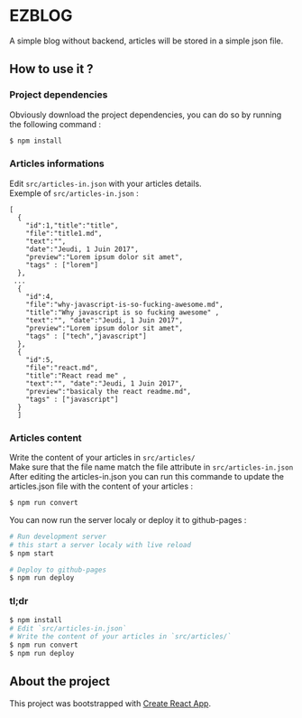 # EZBLOG
A simple blog without backend, articles will be stored in a simple json file.

## How to use it ?
### Project dependencies
Obviously download the project dependencies, you can do so by running the following command :
```bash
$ npm install
```
### Articles informations
Edit `src/articles-in.json` with your articles details.  
Exemple of `src/articles-in.json` : 
```
[
  {
    "id":1,"title":"title",
    "file":"title1.md",
    "text":"",
    "date":"Jeudi, 1 Juin 2017",
    "preview":"Lorem ipsum dolor sit amet",
    "tags" : ["lorem"]
  },
 ...
  {
    "id":4,
    "file":"why-javascript-is-so-fucking-awesome.md",
    "title":"Why javascript is so fucking awesome" ,
    "text":"", "date":"Jeudi, 1 Juin 2017",
    "preview":"Lorem ipsum dolor sit amet",
    "tags" : ["tech","javascript"]
  },
  {
    "id":5,
    "file":"react.md",
    "title":"React read me" ,
    "text":"", "date":"Jeudi, 1 Juin 2017",
    "preview":"basicaly the react readme.md",
    "tags" : ["javascript"]
  }
  ]
```
### Articles content
Write the content of your articles in `src/articles/`  
Make sure that the file name match the file attribute in `src/articles-in.json`  
After editing the articles-in.json you can run this commande to update the articles.json file with the content of your articles :
```bash
$ npm run convert
```

You can now run the server localy or deploy it to github-pages : 
```bash
# Run development server
# this start a server localy with live reload
$ npm start

# Deploy to github-pages
$ npm run deploy
```
### tl;dr
```bash
$ npm install
# Edit `src/articles-in.json`
# Write the content of your articles in `src/articles/`
$ npm run convert
$ npm run deploy
```

## About the project 
This project was bootstrapped with [Create React App](https://github.com/facebookincubator/create-react-app).  

